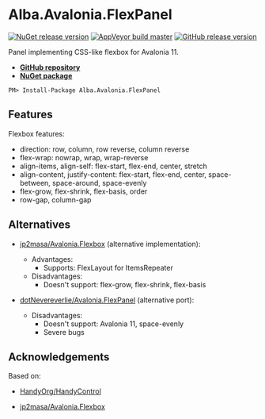 # Alba.Avalonia.FlexPanel

[![NuGet release version](https://img.shields.io/nuget/v/Alba.Avalonia.FlexPanel.svg?label=release&logo=data:image/png;base64,iVBORw0KGgoAAAANSUhEUgAAAA4AAAAOCAYAAAAfSC3RAAAAGXRFWHRTb2Z0d2FyZQBBZG9iZSBJbWFnZVJlYWR5ccllPAAAAMpJREFUeNqUkbENwjAQRY8ovZkgG5AJYALS0GaDMAGeACYIE7ABtFSZgEyAy3TegG/pR7IuToCTXuHTvTufvTo8h42InIAFTn6MDARxCwr5I3JOuYAuyhdsqCPU%2BFHslHQD9cKwI7jmKtlSsrz%2BPiGGGhOLBjSgAg/m3jO7nzMlSrSbiXLJV510A3dOi0X/TRTuNko9KMGaayyKcVSUhbtbLfoZ0SX%2BciL2CbFR5/DPXl91l5jcsjg0eHH3UouecqfyNRsIH8p9BBgAANInlRmoOxQAAAAASUVORK5CYII=)](https://www.nuget.org/packages/Alba.Avalonia.FlexPanel)
[![AppVeyor build master](https://img.shields.io/appveyor/ci/athari/alba-avalonia-flexpanel/master.svg?logo=appveyor)](https://ci.appveyor.com/project/Athari/alba-avalonia-flexpanel/branch/master)
[![GitHub release version](https://img.shields.io/github/release/Athari/Alba.Avalonia.FlexPanel.svg?logo=github)](https://github.com/Athari/Alba.Avalonia.FlexPanel/releases)

Panel implementing CSS-like flexbox for Avalonia 11.

* [**GitHub repository**](https://github.com/Athari/Alba.Avalonia.FlexPanel)
* [**NuGet package**](https://www.nuget.org/packages/Alba.Avalonia.FlexPanel)
<!-- -->
    PM> Install-Package Alba.Avalonia.FlexPanel

## Features

Flexbox features:
* direction: row, column, row reverse, column reverse
* flex-wrap: nowrap, wrap, wrap-reverse
* align-items, align-self: flex-start, flex-end, center, stretch
* align-content, justify-content: flex-start, flex-end, center, space-between, space-around, space-evenly
* flex-grow, flex-shrink, flex-basis, order
* row-gap, column-gap

## Alternatives

* [jp2masa/Avalonia.Flexbox](https://github.com/jp2masa/Avalonia.Flexbox) (alternative implementation):
    * Advantages:
        * Supports: FlexLayout for ItemsRepeater
    * Disadvantages:
        * Doesn't support: flex-grow, flex-shrink, flex-basis

* [dotNevereverlie/Avalonia.FlexPanel](https://github.com/dotNevereverlie/Avalonia.FlexPanel) (alternative port):
    * Disadvantages:
        * Doesn't support: Avalonia 11, space-evenly
        * Severe bugs

## Acknowledgements

Based on:

* [HandyOrg/HandyControl](https://github.com/HandyOrg/HandyControl)

* [jp2masa/Avalonia.Flexbox](https://github.com/jp2masa/Avalonia.Flexbox)
